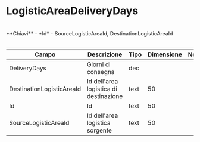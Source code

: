 # LogisticAreaDeliveryDays

<br>
**Chiavi**
- *Id*
- SourceLogisticAreaId, DestinationLogisticAreaId
<br><br>

| Campo | Descrizione | Tipo | Dimensione | Note |
| --- | --- | --- | --- | --- |
| DeliveryDays | Giorni di consegna | dec |  |  |
| DestinationLogisticAreaId | Id dell'area logistica di destinazione | text | 50 |  |
| Id | Id | text | 50 |  |
| SourceLogisticAreaId | Id dell'area logistica sorgente | text | 50 |  |

